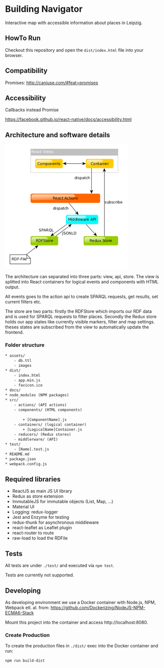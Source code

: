# Building Navigator

Interactive map with accessible information about places in Leipzig.

## HowTo Run

Checkout this repository and open the `dist/index.html` file into your browser.

## Compatibility

Promises: http://caniuse.com/#feat=promises

## Accessibility

Callbacks instead Promise

https://facebook.github.io/react-native/docs/accessibility.html

## Architecture and software details

![](./assets/architecture.png)

The architecture can separated into three parts: view, api, store. The view is splitted into React containers for logical events and components with HTML output.

All events goes to the action api to create SPARQL requests, get results, set current filters etc. 

The store are two parts: firstly the RDFStore which imports our RDF data and is used for SPARQL requests to filter places. Secondly the Redux store holds our app states like currently visible markers, filter and map settings. theses states are subscribed from the view to automatically update the frontend.

### Folder structure

```
* assets/
    - db.ttl
    - images
* dist/
    - index.html
    - app.min.js
    - favicon.ico
* docs/
* node_modules (NPM packages)
* src/
    - actions/ (API actions)
    - components/ (HTML components)

        + [ComponentName].js
    - containers/ (logical container)
        + [LogicalName]Container.js
    - reducers/ (Redux stores)
    - middlerware/ (API)
* test/
    - [Name].test.js
* README.md
* package.json
* webpack.config.js
```

## Required libraries

- ReactJS as main JS UI library
- Redux as store extension
- ImmutableJS for immutable objects (List, Map, ...)
- Material UI
- Logging: redux-logger
- Jest and Enzyme for testing
- redux-thunk for asynchronous middleware
- react-leaflet as Leaflet plugin
- react-router to route
- raw-load to load the RDFile


## Tests

All tests are under `./test/` and executed via `npm test`.

Tests are currently not supported.


## Developing

As developing environment we use a Docker container with Node.js, NPM, Webpack etl. al. from: https://github.com/Dockerizing/NodeJS-NPM-ECMA6-Stack

Mount this project into the container and access http://localhost:8080.

### Create Production

To create the production files in `./dist/` exec into the Docker container and run:

    npm run build-dist
